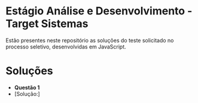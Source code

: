 
# Estágio Análise e Desenvolvimento - Target Sistemas

Estão presentes neste repositório as soluções do teste solicitado no processo seletivo, desenvolvidas em JavaScript.

# Soluções

- **Questão 1**
- [Solução:]
